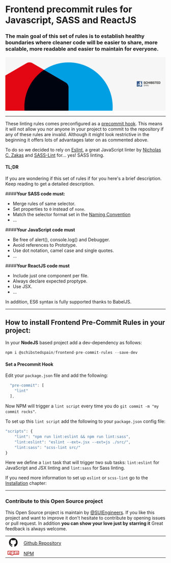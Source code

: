 # Frontend precommit rules for Javascript, SASS and ReactJS

### The main goal of this set of rules is to establish healthy boundaries where cleaner code will be easier to share, more scalable, more readable and easier to maintain for everyone.

![](img/SUI-engineers.png)

----

These linting rules comes preconfigured as a [precommit hook](http://githooks.com/). This means it will not allow you nor anyone in your project to commit to the repository if any of these rules are invalid. Although it might look restrictive in the beginning it offers lots of advantages later on as commented above.

To do so we decided to rely on [Eslint](http://eslint.org/), a great JavaScript linter by [Nicholas C. Zakas](https://twitter.com/slicknet) and [SASS-Lint](https://github.com/sasstools/sass-lint) for... yes! SASS linting.

#### TL;DR
If you are wondering if this set of rules if for you here's a brief description. Keep reading to get a detailed description.

####**Your SASS code must:**
- Merge rules of same selector.
- Set properties to `0` instead of `none`.
- Match the selector format set in the [Naming Convention](#naming-convention)
- ...

####**Your JavaScript code must**
- Be free of alert(), console.log() and Debugger.
- Avoid references to Prototype.
- Use dot notation, camel case and single quotes.
- ...

####**Your ReactJS code must**
- Include just one component per file.
- Always declare expected proptype.
- Use JSX.
- ...


In addition, ES6 syntax is fully supported thanks to BabelJS.

----

## How to install Frontend Pre-Commit Rules in your project:

In your **NodeJS** based project add a dev-dependency as follows:

```javascript
npm i @schibstedspain/frontend-pre-commit-rules --save-dev
```

#### Set a Precommit Hook

Edit your `package.json` file and add the following:

```javascript
  "pre-commit": [
    "lint"
  ],
````

Now NPM will trigger a `lint script` every time you do `git commit -m "my commit rocks"`.

To set up this `lint script` add the following to your `package.json` config file:

```javascript
"scripts": {
    "lint": "npm run lint:eslint && npm run lint:sass",
    "lint:eslint": "eslint --ext=.jsx --ext=js ./src/",
    "lint:sass": "scss-lint src/"
}
```

Here we define a `lint` task that will trigger two sub tasks: `lint:eslint` for JavaScript and JSX linting and `lint:sass` for Sass linting.

If you need more information to set up `eslint` or `scss-lint` go to the [Installation](installation.md) chapter:

----

### Contribute to this Open Source project

This Open Source project is maintain by [@SUIEngineers](https://twitter.com/suiengineers).
If you like this project and want to improve it don't hesitate to contribute by opening issues or pull request. In addition **you can show your love just by starring it** Great feedback is always welcome.

<table>
    <tr>
        <td width='10%'><img src='img/GitHub-Mark.png' width='90' /></td>
        <td width='90%'> <a href='https://github.com/SUI-Components/frontend-pre-commit-rules'>Github Repository</a> </td>
    </tr>
    <tr>
        <td width='10%'><img src='img/Npm-logo.png' width='90' /></td>
        <td width='90%'> <a href='https://www.npmjs.com/package/@schibstedspain/frontend-pre-commit-rules'>NPM</a> </td>
    </tr>
</table>